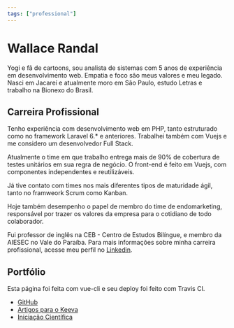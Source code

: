 ```yaml
---
tags: ["professional"]
---
```


# Wallace Randal

Yogi e fã de cartoons, sou analista de sistemas com 5 anos de experiência em desenvolvimento web. Empatia e foco são meus valores e meu legado. Nasci em Jacareí e atualmente moro em São Paulo, estudo Letras e trabalho na Bionexo do Brasil.

## Carreira Profissional

Tenho experiência com desenvolvimento web em PHP, tanto estruturado como no framework Laravel 6.* e anteriores. Trabalhei também com Vuejs e me considero um desenvolvedor Full Stack.

Atualmente o time em que trabalho entrega mais de 90% de cobertura de testes unitários em sua regra de negócio. O front-end é feito em Vuejs, com componentes independentes e reutilizáveis.

Já tive contato com times nos mais diferentes tipos de maturidade ágil, tanto no framweork Scrum como Kanban. 

Hoje também desempenho o papel de membro do time de endomarketing, responsável por trazer os valores da empresa para o cotidiano de todo colaborador.

Fui professor de inglês na CEB - Centro de Estudos Bilíngue, e membro da AIESEC no Vale do Paraíba. Para mais informações sobre minha carreira profissional, acesse meu perfil no [Linkedin](https://www.linkedin.com/in/wallacerandal/).

## Portfólio

Esta página foi feita com vue-cli e seu deploy foi feito com Travis CI.

- [GitHub](https://github.com/wallrandal)
- [Artigos para o Keeva](https://blog.keeva.io/author/wallace-moura/)
- [Iniciação Científica](https://bv.fapesp.br/pt/bolsas/135725/estudo-dos-revestimentos-de-tioxny-do-foto-eletrodo-de-uma-celula-fotoeletroquimica-aplicada-para-ge/)